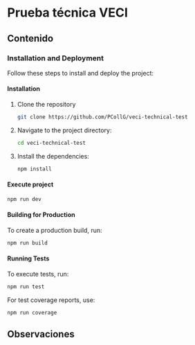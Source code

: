 # Prueba técnica VECI

## Contenido

### Installation and Deployment

Follow these steps to install and deploy the project:

#### Installation

1. Clone the repository

   ```bash
   git clone https://github.com/PCollG/veci-technical-test
   ```

2. Navigate to the project directory:

   ```bash
   cd veci-technical-test
   ```

3. Install the dependencies:

   ```bash
   npm install
   ```

#### Execute project

```bash
npm run dev
```

#### Building for Production

To create a production build, run:

```bash
npm run build
```

#### Running Tests

To execute tests, run:

```bash
npm run test
```

For test coverage reports, use:

```bash
npm run coverage
```

## Observaciones
